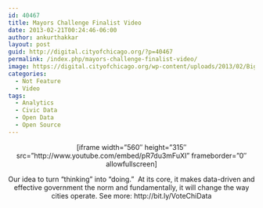 ```yaml
---
id: 40467
title: Mayors Challenge Finalist Video
date: 2013-02-21T00:24:46-06:00
author: ankurthakkar
layout: post
guid: http://digital.cityofchicago.org/?p=40467
permalink: /index.php/mayors-challenge-finalist-video/
image: https://digital.cityofchicago.org/wp-content/uploads/2013/02/BigData.png
categories:
  - Not Feature
  - Video
tags:
  - Analytics
  - Civic Data
  - Open Data
  - Open Source
---
```

<p style="text-align: center;">
  [iframe width=&#8221;560&#8243; height=&#8221;315&#8243; src=&#8221;http://www.youtube.com/embed/pR7du3mFuXI&#8221; frameborder=&#8221;0&#8243; allowfullscreen]
</p>

<p style="text-align: center;">
  Our idea to turn “thinking” into “doing.&#8221;  At its core, it makes data-driven and effective government the norm and fundamentally, it will change the way cities operate. See more: http://bit.ly/VoteChiData
</p>